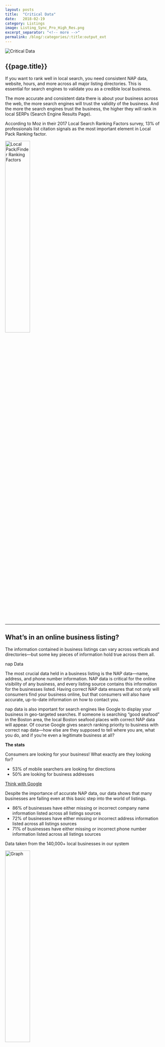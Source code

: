 ```yaml
---
layout: posts
title:  "Critical Data"
date:   2018-02-19
category: Listings
image: Listing_Sync_Pro_High_Res.png
excerpt_separator: "<!-- more -->"
permalink: /blog/:categories/:title:output_ext
---
```


<img src="{{site.url}}/assets/images/Blog/nap-data-critical-listings.png" alt="Critical Data" class="img-responsive img-thumbnail">


<h2>{{page.title}}</h2>

<p>If you want to rank well in local search, you need consistent NAP data, website, hours, and more across all major listing
directories. This is essential for search engines to validate you as a credible local business.</p>


<p>The more accurate and consistent data there is about your business across the web, the more search engines will trust the validity of the business. And the more the search engines trust the business, the higher they will rank in local SERPs (Search Engine Results Page).</p>

<!-- more -->

<p>According to Moz in their 2017 Local Search Ranking Factors survey, 13% of professionals list citation signals as the most important element in Local Pack Ranking factor.</p>

<img src="{{site.url}}/assets/images/Blog/pie-chart.png" alt="Local Pack/Finder Ranking Factors" style="width: 40%;" class="img-responsive img-thumbnail">

<hr />

<h2>What’s in an online business listing?</h2>

<p>The information contained in business listings can vary across verticals and directories—but some key pieces of information hold true across them all.</p>

<p><span class="text-uppercase">nap</span> Data</p>

<p>The most crucial data held in a business listing is the NAP data—name, address, and phone number information. NAP data is critical for the online visibility of any business, and every listing source contains this information for the businesses listed. Having correct NAP data ensures that not only will consumers find your business online, but that consumers will also have accurate, up-to-date information on how to contact you.</p>

<p><span class="text-uppercase">nap</span> data is also important for search engines like Google to display your business in geo-targeted searches. If someone is searching “good seafood” in the Boston area, the local Boston seafood places with correct NAP data will appear. Of course Google gives search ranking priority to business with correct <span class="text-uppercase">nap</span> data—how else are they supposed to tell where you are, what you do, and if you’re even a legitimate business at all?</p>

<p><strong>The stats</strong></p>

<p>Consumers are looking for your business! What exactly are they looking for?</p>
<ul class="basic-ul">
<li class="basic-li">53% of mobile searchers are looking for directions</li>
<li class="basic-li">50% are looking for business addresses</li>
</ul>

<p><a href="https://think.storage.googleapis.com/docs/how-advertisers-can-extend-their-relevance-with-search_research-studies.pdf" target="blank" title="Download PDF: Think with Google">Think with Google</a></p>

<p>Despite the importance of accurate NAP data, our data shows that many businesses are failing even at this basic step into the world of listings.</p>

<ul class="basic-ul">
<li class="basic-li">86% of businesses have either missing or incorrect company name information listed across all listings sources</li>
<li class="basic-li">72% of businesses have either missing or incorrect address information listed across all listings sources</li>
<li class="basic-li">71% of businesses have either missing or incorrect phone number information listed across all listings sources</li>
</ul>

<p>Data taken from the 140,000+ local businesses in our system</p>

<img src="{{site.url}}/assets/images/Blog/Screen-Shot-2017-08-23-at-8.38.10-AM.png" alt="Graph" style="width: 40%;" class="img-responsive img-thumbnail">

<p><STRONG>Hours of Operation</strong></p>

<p>One of the most important details about your business to include besides NAP data is the hours of operation. When a consumer is searching for their business (or their goods/services), they have a high purchase intent, and are likely searching for an immediate need.</p>

<p>The consumer will likely a visit a business after the business is shown as “open” on their Google search.</p>

<p><img src="{{site.url}}/assets/images/Blog/hours-of-operation.png" alt="Google Maps" style="width: 80%;" class="img-responsive img-thumbnail"></p>

<p>If your business has no hours listed, the consumer would have to go out of their way to find out whether you’re open or closed from their website, or a phone call. Or, worse yet, they drive to visit your business and find that you’re closed! Now they’re not only inconvenienced by not knowing your business hours, but they’re also upset for wasting their time. Let the negative reviews commence!</p>

<p>If your competitor has their business hours listed, they’ll likely capture that consumer. People just want their needs fulfilled—they’d be happy to spend their money at a business that has their hours correctly listed if they were coming in-store to make the purchase.</p>

<p><strong>The stats</strong></p>

<ul class="basic-url">
<li class="basic-li">73% of purchases that result from mobile searches happen within the same day, and most (63%) within a few hours</li>
<li class="basic-li">76% of consumers report that they expected hours of operation information when conducting a search</li>
<li class="basic-li">Over 60% of consumers find that knowing the business hours helps them make their purchase decision</li>
</ul>

<p><a href="http://www.neustarlocaleze.biz/docs/comScoreNeustar-Localeze2015TrendsinLocalSearch.pdf?mkt_tok=3RkMMJWWfF9wsRoku6TIce%2FhmjTEU5z16ukpXaKxg5Z41El3fuXBP2XqjvpVQcNmN73LRw8FHZNpywVWM8TIKNARt9B5LwzkAG8%3D" target="blank" title="Localeze">Localeze, 2015</a></p>

<p>Consumers are often looking to make purchases the same day that they’re searching, so make sure they know your store is open when they go looking!</p>

<p><strong>Websites</strong></p>

<p>Does your business have a central “hub” of information to direct users to online? Throw that website link into your business listings. Consumers will often travel from Google search into a business website to get a feel for the business, and learn more about what they’re offering. So obviously, including a link to your website is important for their online presence.</p>

<p><strong>The stats</strong></p>

<ul class="basic-url">
<li class="basic-li">93% of businesses have either missing or incorrect website information listed across all listings sources</li>
<li class="basic-li">Only 7% of businesses have their website information correct across all listing sources</li>
<li class="basic-li">Nearly half of small businesses don’t have a website <a href="https://clutch.co/web-designers/resources/small-business-websites-2016-survey" target="blank" title="Survey of small business websites">(Clutch)</a></li>
</ul>

<p><img src="{{site.url}}/assets/images/Blog/Screen-Shot-2017-08-23-at-8.40.06-AM.png" alt="Graph" style="width: 50%;" class="img-responsive img-thumbnail"></p>

<p><strong>Website accuracy by industry</strong></p>

<p>If a user can find your website, they’ll get a better impression of your business, and likely have a more positive experience. With nearly half of small businesses not having a website, you can make your business stand out on the SERP by including your website data in the listing information.</p>

<p>Other listing information to include</p>

<p>Depending on your business vertical, there may be other pieces of information important for you to include in their online business listings.</p>

<div class="row">
  <div class="col-md-4">
    <ul class="basic-ul">
      <li class="basic-li">Payment methods</li>
      <li class="basic-li">Services</li>
      <li class="basic-li">Brands</li>
      <li class="basic-li">Holiday hours</li>
    </ul>
  </div>
  <div class="col-md-8">
    <ul class="basic-ul">
      <li class="basic-li">Photos</li>
      <li class="basic-li">Social profiles</li>
      <li class="basic-li">And more!</li>
    </ul>
    </div>
</div>

<p>The more information you include across all listing sources and directories, the easier it will be for consumers to find your business and purchase your products and/or services.</p>

<p>&nbsp;</p>
